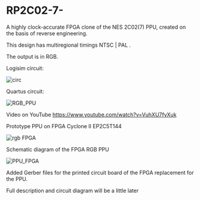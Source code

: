 # RP2C02-7-
A highly clock-accurate FPGA clone of the NES 2C02(7) PPU, created on the basis of reverse engineering.

This design has multiregional timings NTSC | PAL . 

The output is in RGB.

Logisim circuit:

![circ](https://github.com/user-attachments/assets/13d78d78-8a04-49e7-a387-6d5db5d440b4)

Quartus circuit:

![RGB_PPU](https://github.com/user-attachments/assets/00c77185-5c63-4304-9a40-17386c2a27a9)


Video on YouTube https://www.youtube.com/watch?v=VuhXU7fyXuk

Prototype PPU on FPGA Cyclone II  EP2C5T144

![rgb FPGA](https://github.com/user-attachments/assets/22a5ed68-3ec2-46ab-964c-e485d007031f)

Schematic diagram of the FPGA RGB PPU

![PPU_FPGA](https://github.com/user-attachments/assets/86507814-5615-40d0-834c-6ab6125a8774)


Added Gerber files for the printed circuit board of the FPGA replacement for the PPU.

Full description and circuit diagram will be a little later

